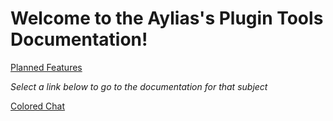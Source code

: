 # Welcome to the Aylias's Plugin Tools Documentation!

[Planned Features](planned.md)

*Select a link below to go to the documentation for that subject*

[Colored Chat](colchat.md)

